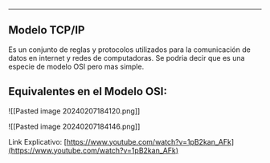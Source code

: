 
---
## Modelo TCP/IP

Es un conjunto de reglas y protocolos utilizados para la comunicación de datos en internet y redes de computadoras. Se podria decir que es una especie de modelo OSI pero mas simple.

## Equivalentes en el Modelo OSI:

![[Pasted image 20240207184120.png]]

![[Pasted image 20240207184146.png]]

Link Explicativo: [https://www.youtube.com/watch?v=1pB2kan_AFk](https://www.youtube.com/watch?v=1pB2kan_AFk)
